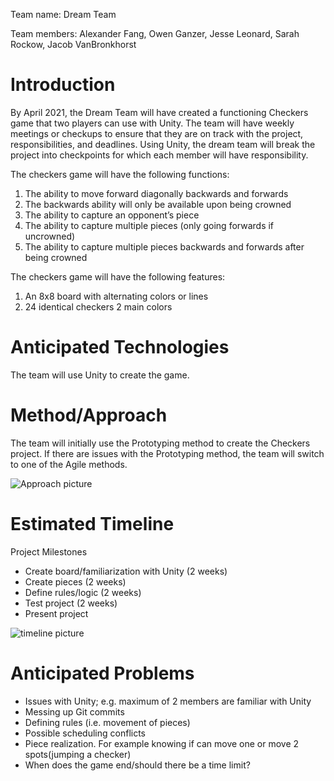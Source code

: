 Team name: Dream Team

Team members: Alexander Fang, Owen Ganzer, Jesse Leonard, Sarah Rockow, Jacob VanBronkhorst

# Introduction

By April 2021, the Dream Team will have created a functioning Checkers game that two players can use with Unity. The team will have weekly meetings or checkups to ensure that they are on track with the project, responsibilities, and deadlines. Using Unity, the dream team will break the project into checkpoints for which each member will have responsibility.

The checkers game will have the following functions:
1. The ability to move forward diagonally backwards and forwards 
2. The backwards ability will only be available upon being crowned
3. The ability to capture an opponent’s piece
4. The ability to capture multiple pieces (only going forwards if uncrowned)
5. The ability to capture multiple pieces backwards and forwards after being crowned

The checkers game will have the following features:
1. An 8x8 board with alternating colors or lines
2. 24 identical checkers 2 main colors

# Anticipated Technologies

The team will use Unity to create the game.

# Method/Approach

The team will initially use the Prototyping method to create the Checkers project. If there are issues with the Prototyping method, the team will switch to one of the Agile methods.

![Approach picture](https://lh6.googleusercontent.com/4Ste7yXnFpZdnoMRSjVxf9roj_TRKPsvf3_o4xvwlPi7Zzt5goqpdeLOSq-WbHgOPL9CCRvZD_ETwcHvu2nWKla0Fb_1Tn3GpYRVj20v9hxAfMqWEKPl1ETikNUEPkTVlvP3gAg)

# Estimated Timeline

Project Milestones
* Create board/familiarization with Unity (2 weeks)
* Create pieces (2 weeks)
* Define rules/logic (2 weeks)
* Test project (2 weeks) 
* Present project

![timeline picture](https://i.ibb.co/ZLWy9Z2/Screen-Shot-2021-02-19-at-12-38-45-PM.png)

# Anticipated Problems

* Issues with Unity; e.g. maximum of 2 members are familiar with Unity
* Messing up Git commits
* Defining rules (i.e. movement of pieces)
* Possible scheduling conflicts
* Piece realization. For example knowing if can move one or move 2 spots(jumping a checker)
* When does the game end/should there be a time limit?

